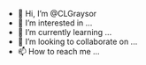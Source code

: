 - 👋 Hi, I’m @CLGraysor
- 👀 I’m interested in ...
- 🌱 I’m currently learning ...
- 💞️ I’m looking to collaborate on ...
- 📫 How to reach me ...

<!---
CLGraysor/CLGraysor is a ✨ special ✨ repository because its `README.md` (this file) appears on your GitHub profile.
You can click the Preview link to take a look at your changes.
--->
